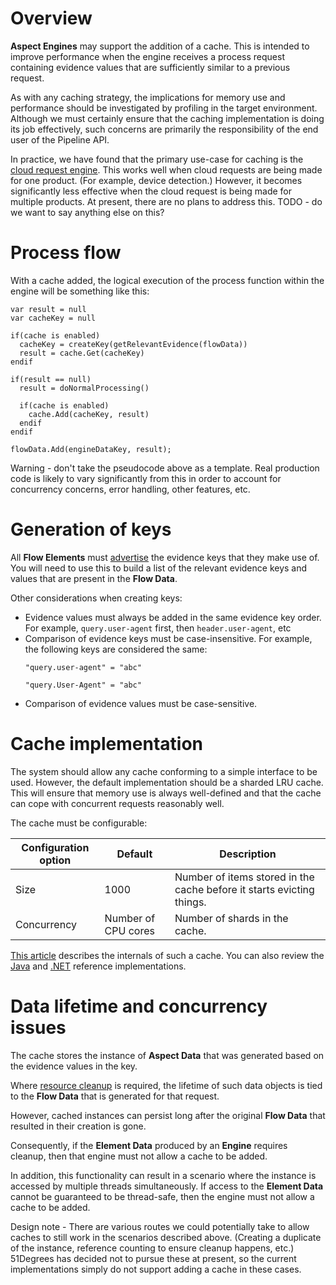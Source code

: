 # Overview

**Aspect Engines** may support the addition of a cache. 
This is intended to improve performance when the engine receives a process 
request containing evidence values that are sufficiently similar to a previous request.

As with any caching strategy, the implications for memory use and 
performance should be investigated by profiling in the target environment.
Although we must certainly ensure that the caching implementation is doing its 
job effectively, such concerns are primarily the responsibility of the end 
user of the Pipeline API.

In practice, we have found that the primary use-case for caching is the
[cloud request engine](../pipeline-elements/cloud-request-engine.md).
This works well when cloud requests are being made for one product. 
(For example, device detection.) However, it becomes significantly less 
effective when the cloud request is being made for multiple products.
At present, there are no plans to address this.
TODO - do we want to say anything else on this?

# Process flow

With a cache added, the logical execution of the process function within
the engine will be something like this:

```
var result = null
var cacheKey = null

if(cache is enabled)
  cacheKey = createKey(getRelevantEvidence(flowData))
  result = cache.Get(cacheKey)
endif

if(result == null)
  result = doNormalProcessing()

  if(cache is enabled)
    cache.Add(cacheKey, result)
  endif
endif

flowData.Add(engineDataKey, result);
```

Warning - don't take the pseudocode above as a template. Real production code 
is likely to vary significantly from this in order to account for concurrency 
concerns, error handling, other features, etc.

# Generation of keys

All **Flow Elements** must [advertise](advertise-accepted-evidence.md) the 
evidence keys that they make use of.
You will need to use this to build a list of the relevant evidence keys 
and values that are present in the **Flow Data**.

Other considerations when creating keys:
- Evidence values must always be added in the same evidence key order.
  For example, `query.user-agent` first, then `header.user-agent`, etc
- Comparison of evidence keys must be case-insensitive. For example, 
  the following keys are considered the same:
  ```
  "query.user-agent" = "abc"
  ```
  ```
  "query.User-Agent" = "abc"
  ```
- Comparison of evidence values must be case-sensitive.

# Cache implementation

The system should allow any cache conforming to a simple interface to be 
used.
However, the default implementation should be a sharded LRU cache.
This will ensure that memory use is always well-defined and that the cache
can cope with concurrent requests reasonably well.

The cache must be configurable:

| Configuration option | Default | Description |
|---|---|---|
| Size | 1000 | Number of items stored in the cache before it starts evicting things. |
| Concurrency | Number of CPU cores | Number of shards in the cache. |

[This article](https://medium.com/@yewang2018/lru-cache-design-8257850a69fe) 
describes the internals of such a cache. You can also review the 
[Java](https://github.com/51Degrees/pipeline-java/blob/master/pipeline.caching/src/main/java/fiftyone/caching/LruCacheBase.java)
and [.NET](https://github.com/51Degrees/caching-dotnet/blob/master/FiftyOne.Caching/LruCacheBase.cs)
reference implementations.

# Data lifetime and concurrency issues

The cache stores the instance of **Aspect Data** that was generated based 
on the evidence values in the key.

Where [resource cleanup](resource-cleanup.md) is required, the lifetime 
of such data objects is tied to the **Flow Data** that is generated for 
that request.

However, cached instances can persist long after the original **Flow Data**
that resulted in their creation is gone.

Consequently, if the **Element Data** produced by an **Engine** requires 
cleanup, then that engine must not allow a cache to be added.

In addition, this functionality can result in a scenario where the 
instance is accessed by multiple threads simultaneously.
If access to the **Element Data** cannot be guaranteed to be thread-safe, 
then the engine must not allow a cache to be added.

Design note - There are various routes we could potentially take to allow
caches to still work in the scenarios described above. (Creating a duplicate 
of the instance, reference counting to ensure cleanup happens, etc.)
51Degrees has decided not to pursue these at present, so the current 
implementations simply do not support adding a cache in these cases.
